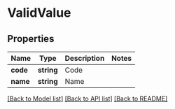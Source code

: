 # ValidValue

## Properties
Name | Type | Description | Notes
------------ | ------------- | ------------- | -------------
**code** | **string** | Code | 
**name** | **string** | Name | 

[[Back to Model list]](../README.md#documentation-for-models) [[Back to API list]](../README.md#documentation-for-api-endpoints) [[Back to README]](../README.md)


